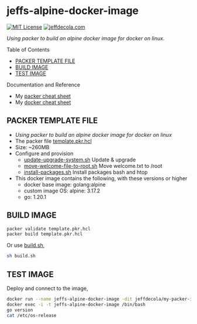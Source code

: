# jeffs-alpine-docker-image

[![MIT License](http://img.shields.io/:license-mit-blue.svg)](http://jeffdecola.mit-license.org)
[![jeffdecola.com](https://img.shields.io/badge/website-jeffdecola.com-blue)](https://jeffdecola.com)

  _Using packer to build an alpine docker image for docker on linux._

Table of Contents

* [PACKER TEMPLATE FILE](https://github.com/JeffDeCola/my-packer-image-builds/tree/master/docker-images/jeffs-alpine-docker-image#packer-template-file)
* [BUILD IMAGE](https://github.com/JeffDeCola/my-packer-image-builds/tree/master/docker-images/jeffs-alpine-docker-image#build-image)
* [TEST IMAGE](https://github.com/JeffDeCola/my-packer-image-builds/tree/master/docker-images/jeffs-alpine-docker-image#test-image)

Documentation and Reference

* My
  [packer cheat sheet](https://github.com/JeffDeCola/my-cheat-sheets/tree/master/software/operations/orchestration/builds-deployment-containers/packer-cheat-sheet)
* My
  [docker cheat sheet](https://github.com/JeffDeCola/my-cheat-sheets/tree/master/software/operations/orchestration/builds-deployment-containers/docker-cheat-sheet)

## PACKER TEMPLATE FILE

* _Using packer to build an alpine docker image for docker on linux_
* The packer file
  [template.pkr.hcl](https://github.com/JeffDeCola/my-packer-image-builds/tree/master/docker-images/jeffs-alpine-docker-image/template.pkr.hcl)
* Size: ~260MB
* Configure and provision
  * [update-upgrade-system.sh](https://github.com/JeffDeCola/my-packer-image-builds/tree/master/docker-images/jeffs-alpine-docker-image/install-scripts/update-upgrade-system.sh)
    Update & upgrade
  * [move-welcome-file-to-root.sh](https://github.com/JeffDeCola/my-packer-image-builds/tree/master/docker-images/jeffs-alpine-docker-image/install-scripts/move-welcome-file-to-root.sh)
    Move welcome.txt to /root
  * [install-packages.sh](https://github.com/JeffDeCola/my-packer-image-builds/tree/master/docker-images/jeffs-alpine-docker-image/install-scripts/install-packages.sh)
    Install packages bash and htop  
* This docker image contains the following, with these versions or higher
  * docker base image: golang:alpine
  * custom image OS: alpine: 3.17.2
  * go: 1.20.1

## BUILD IMAGE

```bash
packer validate template.pkr.hcl
packer build template.pkr.hcl
```

Or use
[build.sh](https://github.com/JeffDeCola/my-packer-image-builds/tree/master/docker-images/jeffs-alpine-docker-imagebuild-image.sh),

```bash
sh build.sh
```

## TEST IMAGE

Deploy and connect to the image,

```bash
docker run --name jeffs-alpine-docker-image -dit jeffdecola/my-packer-image-builds/jeffs-alpine-docker-image
docker exec -i -t jeffs-alpine-docker-image /bin/bash
go version
cat /etc/os-release
```
